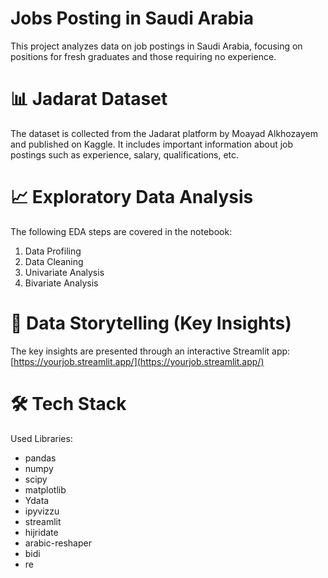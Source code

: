 # Jobs Posting in Saudi Arabia
This project analyzes data on job postings in Saudi Arabia, focusing on positions for fresh graduates and those requiring no experience.

# 📊 Jadarat Dataset
The dataset is collected from the Jadarat platform by Moayad Alkhozayem and published on Kaggle. It includes important information about job postings such as experience, salary, qualifications, etc.

# 📈 Exploratory Data Analysis
The following EDA steps are covered in the notebook:
1. Data Profiling
2. Data Cleaning 
3. Univariate Analysis
4. Bivariate Analysis

# 📖 Data Storytelling (Key Insights)
The key insights are presented through an interactive Streamlit app: [https://yourjob.streamlit.app/](https://yourjob.streamlit.app/)

# 🛠️ Tech Stack
Used Libraries:
- pandas
- numpy
- scipy
- matplotlib
- Ydata
- ipyvizzu
- streamlit
- hijridate
- arabic-reshaper
- bidi
- re
